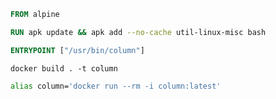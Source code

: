 

```dockerfile
FROM alpine

RUN apk update && apk add --no-cache util-linux-misc bash

ENTRYPOINT ["/usr/bin/column"]
```

```
docker build . -t column
```

```zsh
alias column='docker run --rm -i column:latest'
```
